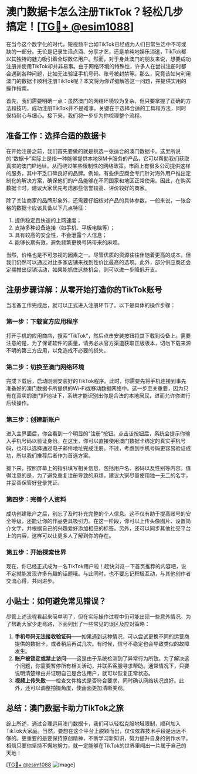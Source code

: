 # 澳门数据卡怎么注册TikTok？轻松几步搞定！[[TG💪+ @esim1088](https://t.me/s/esim1088)]

在当今这个数字化的时代，短视频平台如TikTok已经成为人们日常生活中不可或缺的一部分。无论是记录生活点滴、分享才艺，还是单纯地娱乐消遣，TikTok都以其独特的魅力吸引着全球数亿用户。然而，对于身处澳门的朋友来说，想要成功注册并使用TikTok却并非易事。由于网络环境的特殊性，许多人在尝试注册时都会遇到各种问题，比如无法验证手机号码、账号被封禁等。那么，究竟该如何利用澳门的数据卡顺利注册TikTok呢？本文将为你详细解答这一问题，并提供实用的操作指南。

首先，我们需要明确一点：虽然澳门的网络环境较为复杂，但只要掌握了正确的方法和技巧，成功注册TikTok并不是难事。关键在于选择合适的工具和方法，同时保持耐心与细心。接下来，我们将一步步为你梳理整个流程。

## 准备工作：选择合适的数据卡

在开始注册之前，我们首先要做的就是挑选一张适合的澳门数据卡。这里所说的“数据卡”实际上是指一种能够提供本地SIM卡服务的产品，它可以帮助我们获取真实的澳门IP地址，从而绕过某些限制性的网络政策。市面上有很多公司提供这样的服务，其中不乏口碑良好的品牌。例如，有些供应商会专门针对海外用户推出定制化的解决方案，确保他们的产品能够在不同国家和地区正常使用。因此，在购买数据卡时，建议大家优先考虑那些信誉较高、评价较好的商家。

除了关注商家的品牌形象外，还需要仔细核对产品的具体参数。一般来说，一张合格的数据卡应该具备以下几点特征：

1. 提供稳定且快速的上网速度；
2. 支持多种设备连接（如手机、平板电脑等）；
3. 具有较高的安全性，不会泄露个人信息；
4. 能够长期有效，避免频繁更换号码带来的麻烦。

当然，价格也是不可忽视的因素之一。尽管优质的资源往往伴随着更高的成本，但我们仍然可以通过对比多家店铺来找到性价比最高的选项。此外，部分供应商还会定期推出促销活动，如果能抓住这些机会，则可以进一步降低开支。

## 注册步骤详解：从零开始打造你的TikTok账号

当准备工作完成后，就可以正式进入注册环节了。以下是具体的操作步骤：

### 第一步：下载官方应用程序

打开手机的应用商店，搜索“TikTok”，然后点击安装按钮将其下载到设备上。需要注意的是，为了保证软件的质量，请务必从官方渠道获取正版版本，切勿下载来源不明的第三方应用，以免造成不必要的损失。

### 第二步：切换至澳门网络环境

完成下载后，启动刚刚安装好的TikTok程序。此时，你需要先将手机连接到事先准备好的澳门数据卡所提供的Wi-Fi或移动数据网络中。这一步至关重要，因为只有在真实的澳门IP地址下，系统才能识别出你是合法的本地居民，进而允许你进行后续操作。

### 第三步：创建新账户

进入主界面后，你会看到一个明显的“注册”按钮。点击该按钮后，系统会提示你输入手机号码以验证身份。在这里，你可以直接使用澳门数据卡绑定的真实手机号码，也可以选择通过电子邮件地址完成注册。不过，考虑到手机号码更容易验证成功，所以我们推荐后者作为首选方案。

接下来，按照屏幕上的指引填写相关信息，包括用户名、密码以及性别等内容。值得注意的是，为了避免重复注册导致的麻烦，建议大家尽量使用独一无二的名字，并妥善保管好登录凭证。

### 第四步：完善个人资料

成功创建账户之后，别忘了及时补充完整的个人信息。这不仅有助于提高账号的安全等级，还能让你的作品更具吸引力。在这一阶段，你可以上传头像图片、设置简介文字，并根据自己的兴趣爱好添加相应的标签。另外，还可以同步其他社交平台上的内容，这样可以让更多人了解到你的存在。

### 第五步：开始探索世界

现在，你已经正式成为一名TikTok用户啦！赶快浏览一下首页推荐的内容吧，说不定就能发现许多有趣的话题哦。与此同时，也不要忘记积极互动，与其他创作者交流心得，共同进步。

## 小贴士：如何避免常见错误？

尽管上述流程看起来简单明了，但在实际操作过程中仍可能出现一些意外情况。为了帮助大家少走弯路，下面列出了一些常见的误区及应对策略：

1. **手机号码无法接收验证码**——如果遇到这种情况，可以尝试更换不同的运营商提供的数据卡，或者稍后再试几次。有时候，信号不稳定也会导致类似的故障发生。
2. **账户被锁定或禁止访问**——这是由于系统检测到了异常行为所致。为了解决这个问题，你需要暂停所有相关活动，并联系客服寻求帮助。通常情况下，只要说明清楚缘由并证明自己是合法用户，就可以恢复正常状态。
3. **视频上传失败**——检查文件格式是否符合要求，同时确认网络状况良好。此外，还可以调整拍摄角度，使画面更加清晰美观。

## 总结：澳门数据卡助力TikTok之旅

综上所述，通过合理运用澳门数据卡，我们可以轻松克服地域限制，顺利加入TikTok大家庭。当然，要想在这个平台上脱颖而出，仅仅依靠技术手段是远远不够的。更重要的是要保持原创精神，不断学习新知识，努力提升自身的创作水平。相信只要你坚持不懈地努力，就一定能够在TikTok的世界里闯出一片属于自己的天地！

[[TG💪+ @esim1088](https://t.me/s/esim1088) ![Image](https://i.postimg.cc/4NQfJmqS/Snipaste-2025-05-13-00-14-12.png)]
